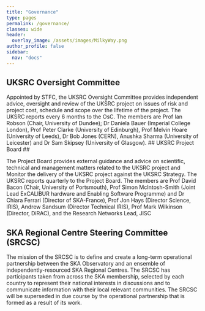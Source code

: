 ```yaml
---
title: "Governance"
type: pages
permalink: /governance/
classes: wide
header:
  overlay_image: /assets/images/MilkyWay.png
author_profile: false
sidebar: 
  nav: "docs"
---
```

## UKSRC Oversight Committee ##
<p>Appointed by STFC, the UKSRC Oversight Committee provides independent advice, oversight and review of the UKSRC project on issues of risk and project cost, schedule and scope over the lifetime of the project. The UKSRC reports every 6 months to the OsC. 
The members are Prof Ian Robson (Chair, University of Dundee); Dr Daniela Bauer (Imperial College London), Prof Peter Clarke (University of Edinburgh), Prof Melvin Hoare (University of Leeds), Dr Bob Jones (CERN), Anushka Sharma (University of Leicester) and Dr Sam Skipsey (University of Glasgow).  
## UKSRC Project Board ##
<p>The Project Board provides external guidance and advice on scientific, technical and management matters related to the UKSRC project and Monitor the delivery of the UKSRC project against the UKSRC Strategy. The UKSRC reports quarterly to the Project Board. 
The members are Prof David Bacon (Chair, University of Portsmouth), Prof Simon McIntosh-Smith (Joint Lead ExCALIBUR hardware and Enabling Software Programme) and Dr Chiara Ferrari (Director of SKA-France), Prof Jon Hays (Director Science, IRIS), Andrew Sandsum (Director Technical IRIS), Prof Mark Wilkinson (Director, DiRAC), and the Research Networks Lead, JISC   
  
## SKA Regional Centre Steering Committee (SRCSC) ##
The mission of the SRCSC is to define and create a long-term operational partnership between the SKA Observatory and an ensemble of independently-resourced SKA Regional Centres. The SRCSC has participants taken from across the SKA membership, selected by each country to represent their national interests in discussions and to communicate information with their local relevant communities. The SRCSC will be superseded in due course by the operational partnership that is formed as a result of its work.





